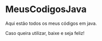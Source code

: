 # MeusCodigosJava
Aqui estão todos os meus códigos em java.

Caso queira utilizar, baixe e seja feliz!
